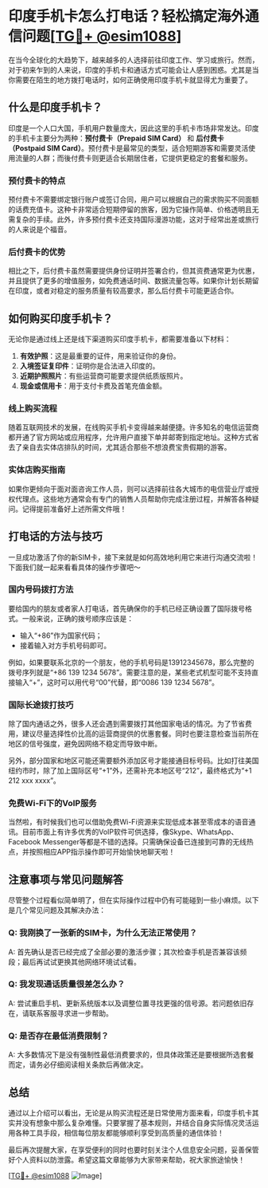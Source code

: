 # 印度手机卡怎么打电话？轻松搞定海外通信问题[[TG💪+ @esim1088](https://t.me/s/esim1088)]

在当今全球化的大趋势下，越来越多的人选择前往印度工作、学习或旅行。然而，对于初来乍到的人来说，印度的手机卡和通话方式可能会让人感到困惑。尤其是当你需要在陌生的地方拨打电话时，如何正确使用印度手机卡就显得尤为重要了。

## 什么是印度手机卡？

印度是一个人口大国，手机用户数量庞大，因此这里的手机卡市场非常发达。印度的手机卡主要分为两种：**预付费卡（Prepaid SIM Card）** 和 **后付费卡（Postpaid SIM Card）**。预付费卡是最常见的类型，适合短期游客和需要灵活使用流量的人群；而後付费卡则更适合长期居住者，它提供更稳定的套餐和服务。

### 预付费卡的特点

预付费卡不需要绑定银行账户或签订合同，用户可以根据自己的需求购买不同面额的话费充值卡。这种卡非常适合短期停留的旅客，因为它操作简单、价格透明且无需复杂的手续。此外，许多预付费卡还支持国际漫游功能，这对于经常出差或旅行的人来说是个福音。

### 后付费卡的优势

相比之下，后付费卡虽然需要提供身份证明并签署合约，但其资费通常更为优惠，并且提供了更多的增值服务，如免费通话时间、数据流量包等。如果你计划长期留在印度，或者对稳定的服务质量有较高要求，那么后付费卡可能更适合你。

## 如何购买印度手机卡？

无论你是通过线上还是线下渠道购买印度手机卡，都需要准备以下材料：

1. **有效护照**：这是最重要的证件，用来验证你的身份。
2. **入境签证复印件**：证明你是合法进入印度的。
3. **近期护照照片**：有些运营商可能要求提供纸质版照片。
4. **现金或信用卡**：用于支付卡费及首笔充值金额。

### 线上购买流程

随着互联网技术的发展，在线购买手机卡变得越来越便捷。许多知名的电信运营商都开通了官方网站或应用程序，允许用户直接下单并邮寄到指定地址。这种方式省去了亲自去实体店排队的时间，尤其适合那些不想浪费宝贵假期的游客。

### 实体店购买指南

如果你更倾向于面对面咨询工作人员，则可以选择前往各大城市的电信营业厅或授权代理点。这些地方通常会有专门的销售人员帮助你完成注册过程，并解答各种疑问。记得提前准备好上述所需文件哦！

## 打电话的方法与技巧

一旦成功激活了你的新SIM卡，接下来就是如何高效地利用它来进行沟通交流啦！下面我们就一起来看看具体的操作步骤吧～

### 国内号码拨打方法

要给国内的朋友或者家人打电话，首先确保你的手机已经正确设置了国际拨号格式。一般来说，正确的拨号顺序应该是：

- 输入“+86”作为国家代码；
- 接着输入对方手机号码即可。

例如，如果要联系北京的一个朋友，他的手机号码是13912345678，那么完整的拨号序列就是“+86 139 1234 5678”。需要注意的是，某些老式机型可能不支持直接输入“+”，这时可以用代号“00”代替，即“0086 139 1234 5678”。

### 国际长途拨打技巧

除了国内通话之外，很多人还会遇到需要拨打其他国家电话的情况。为了节省费用，建议尽量选择性价比高的运营商提供的优惠套餐。同时也要注意检查当前所在地区的信号强度，避免因网络不稳定而导致中断。

另外，部分国家和地区可能还需要额外添加区号才能接通目标号码。比如打往美国纽约市时，除了加上国际区号“+1”外，还需补充本地区号“212”，最终格式为“+1 212 xxx xxxx”。

### 免费Wi-Fi下的VoIP服务

当然啦，有时候我们也可以借助免费Wi-Fi资源来实现低成本甚至零成本的语音通讯。目前市面上有许多优秀的VoIP软件可供选择，像Skype、WhatsApp、Facebook Messenger等都是不错的选择。只需确保设备已连接到可靠的无线热点，并按照相应APP指示操作即可开始愉快地聊天啦！

## 注意事项与常见问题解答

尽管整个过程看似简单明了，但在实际操作过程中仍有可能碰到一些小麻烦。以下是几个常见问题及其解决办法：

### Q: 我刚换了一张新的SIM卡，为什么无法正常使用？
A: 首先确认是否已经完成了全部必要的激活步骤；其次检查手机是否兼容该频段；最后再试试更换其他网络环境试试看。

### Q: 我发现通话质量很差怎么办？
A: 尝试重启手机、更新系统版本以及调整位置寻找更强的信号源。若问题依旧存在，请联系客服寻求进一步帮助。

### Q: 是否存在最低消费限制？
A: 大多数情况下是没有强制性最低消费要求的，但具体政策还是要根据所选套餐而定，请务必仔细阅读相关条款后再做决定。

## 总结

通过以上介绍可以看出，无论是从购买流程还是日常使用方面来看，印度手机卡其实并没有想象中那么复杂难懂。只要掌握了基本规则，并结合自身实际情况灵活运用各种工具手段，相信每位朋友都能够顺利享受到高质量的通信体验！

最后再次提醒大家，在享受便利的同时也要时刻关注个人信息安全问题，妥善保管好个人资料以防泄露。希望这篇文章能够为大家带来帮助，祝大家旅途愉快！

[[TG💪+ @esim1088](https://t.me/s/esim1088) ![Image](https://i.postimg.cc/4NQfJmqS/Snipaste-2025-05-13-00-14-12.png)]